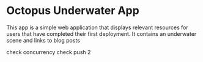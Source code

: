 # Octopus Underwater App

This app is a simple web application that displays relevant resources for users that have completed their first deployment. It contains an underwater scene and links to blog posts

check concurrency
check push 2
